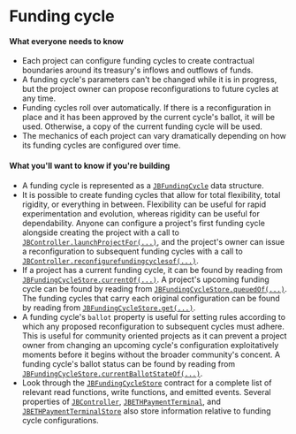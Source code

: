 # Funding cycle

#### What everyone needs to know

* Each project can configure funding cycles to create contractual boundaries around its treasury's inflows and outflows of funds. 
* A funding cycle's parameters can't be changed while it is in progress, but the project owner can propose reconfigurations to future cycles at any time. 
* Funding cycles roll over automatically. If there is a reconfiguration in place and it has been approved by the current cycle's ballot, it will be used. Otherwise, a copy of the current funding cycle will be used.
* The mechanics of each project can vary dramatically depending on how its funding cycles are configured over time. 

#### What you'll want to know if you're building

* A funding cycle is represented as a [`JBFundingCycle`](../../specifications/data-structures/jbfundingcycle.md) data structure.
* It is possible to create funding cycles that allow for total flexibility, total rigidity, or everything in between. Flexibility can be useful for rapid experimentation and evolution, whereas rigidity can be useful for dependability. Anyone can configure a project's first funding cycle alongside creating the project with a call to [`JBController.launchProjectFor(...)`](../../specifications/contracts/or-controllers/jbcontroller/write/launchprojectfor.md), and the project's owner can issue a reconfiguration to subsequent funding cycles with a call to [`JBController.reconfigurefundingcyclesof(...)`](../../specifications/contracts/or-controllers/jbcontroller/write/reconfigurefundingcyclesof.md).
* If a project has a current funding cycle, it can be found by reading from [`JBFundingCycleStore.currentOf(...)`](../../specifications/contracts/jbfundingcyclestore/read/currentof.md). A project's upcoming funding cycle can be found by reading from [`JBFundingCycleStore.queuedOf(...)`](../../specifications/contracts/jbfundingcyclestore/read/queuedof.md). The funding cycles that carry each original configuration can be found by reading from [`JBFundingCycleStore.get(...)`](../../specifications/contracts/jbfundingcyclestore/read/get.md).
* A funding cycle's `ballot` property is useful for setting rules according to which any proposed reconfiguration to subsequent cycles must adhere. This is useful for community oriented projects as it can prevent a project owner from changing an upcoming cycle's configuration exploitatively moments before it begins without the broader community's concent. A funding cycle's ballot status can be found by reading from [`JBFundingCycleStore.currentBallotStateOf(...)`](../../specifications/contracts/jbfundingcyclestore/properties/currentballotstateof.md).
* Look through the [`JBFundingCycleStore`](../../specifications/contracts/jbfundingcyclestore/) contract for a complete list of relevant read functions, write functions, and emitted events. Several properties of [`JBController`](../../specifications/contracts/or-controllers/jbcontroller/), [`JBETHPaymentTerminal`](../../specifications/contracts/or-payment-terminals/jbethpaymentterminal/), and [`JBETHPaymentTerminalStore`](../../specifications/contracts/or-payment-terminals/jbethpaymentterminalstore/) also store information relative to funding cycle configurations.